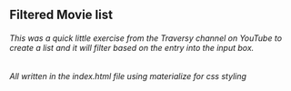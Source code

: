 ## Filtered Movie list

###### This was a quick little exercise from the Traversy channel on YouTube to create a list and it will filter based on the entry into the input box. 
###### All written in the index.html file using materialize for css styling